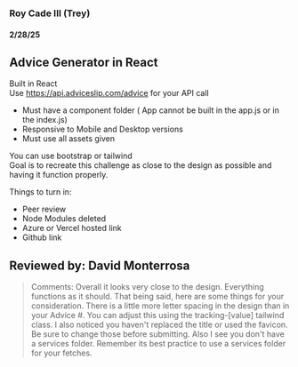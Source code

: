 ### Roy Cade III (Trey)

#### 2/28/25

## Advice Generator in React
Built in React <br>
Use https://api.adviceslip.com/advice for your API call
- Must have a component folder ( App cannot be built in the app.js or in the index.js)
- Responsive to Mobile and Desktop versions
- Must use all assets given

You can use bootstrap or tailwind <br>
Goal is to recreate this challenge as close to the design as possible and having it function properly.


Things to turn in:
- Peer review
- Node Modules deleted
- Azure or Vercel hosted link
- Github link

## Reviewed by: David Monterrosa

> Comments: Overall it looks very close to the design. Everything functions as it should. That being said, here are some things for your consideration. There is a little more letter spacing in the design than in your Advice #. You can adjust this using the tracking-[value] tailwind class. I also noticed you haven't replaced the title or used the favicon. Be sure to change those before submitting. Also I see you don't have a services folder. Remember its best practice to use a services folder for your fetches.


